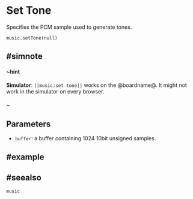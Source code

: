 # Set Tone

Specifies the PCM sample used to generate tones.

```sig
music.setTone(null)
```

## #simnote
#### ~hint
**Simulator**: ``||music:set tone||`` works on the @boardname@. It might not work in the simulator on every browser.
#### ~

## Parameters

* ``buffer``: a buffer containing 1024 10bit unsigned samples.

## #example

## #seealso

```package
music
```